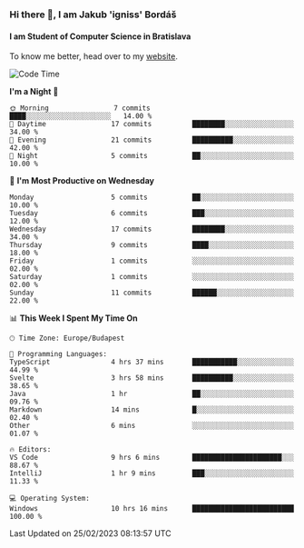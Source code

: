 ### Hi there 👋, I am Jakub 'igniss' Bordáš

#### I am Student of Computer Science in Bratislava
To know me better, head over to my [website](https://bordas.sk).


<!--START_SECTION:waka-->
![Code Time](http://img.shields.io/badge/Code%20Time-1%2C052%20hrs%2050%20mins-blue)

**I'm a Night 🦉** 

```text
🌞 Morning                7 commits           ████░░░░░░░░░░░░░░░░░░░░░   14.00 % 
🌆 Daytime                17 commits          ████████░░░░░░░░░░░░░░░░░   34.00 % 
🌃 Evening                21 commits          ██████████░░░░░░░░░░░░░░░   42.00 % 
🌙 Night                  5 commits           ██░░░░░░░░░░░░░░░░░░░░░░░   10.00 % 
```
📅 **I'm Most Productive on Wednesday** 

```text
Monday                   5 commits           ██░░░░░░░░░░░░░░░░░░░░░░░   10.00 % 
Tuesday                  6 commits           ███░░░░░░░░░░░░░░░░░░░░░░   12.00 % 
Wednesday                17 commits          ████████░░░░░░░░░░░░░░░░░   34.00 % 
Thursday                 9 commits           ████░░░░░░░░░░░░░░░░░░░░░   18.00 % 
Friday                   1 commits           ░░░░░░░░░░░░░░░░░░░░░░░░░   02.00 % 
Saturday                 1 commits           ░░░░░░░░░░░░░░░░░░░░░░░░░   02.00 % 
Sunday                   11 commits          ██████░░░░░░░░░░░░░░░░░░░   22.00 % 
```


📊 **This Week I Spent My Time On** 

```text
🕑︎ Time Zone: Europe/Budapest

💬 Programming Languages: 
TypeScript               4 hrs 37 mins       ███████████░░░░░░░░░░░░░░   44.99 % 
Svelte                   3 hrs 58 mins       ██████████░░░░░░░░░░░░░░░   38.65 % 
Java                     1 hr                ██░░░░░░░░░░░░░░░░░░░░░░░   09.76 % 
Markdown                 14 mins             █░░░░░░░░░░░░░░░░░░░░░░░░   02.40 % 
Other                    6 mins              ░░░░░░░░░░░░░░░░░░░░░░░░░   01.07 % 

🔥 Editors: 
VS Code                  9 hrs 6 mins        ██████████████████████░░░   88.67 % 
IntelliJ                 1 hr 9 mins         ███░░░░░░░░░░░░░░░░░░░░░░   11.33 % 

💻 Operating System: 
Windows                  10 hrs 16 mins      █████████████████████████   100.00 % 
```


 Last Updated on 25/02/2023 08:13:57 UTC
<!--END_SECTION:waka-->
